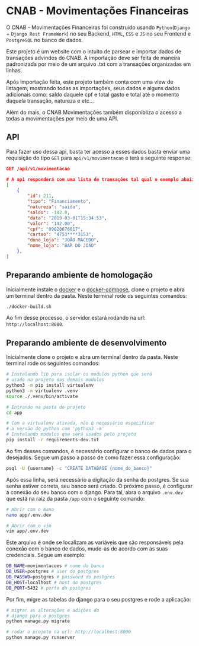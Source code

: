 # CNAB - Movimentações Financeiras

O CNAB - Movimentações Financeiras foi construido usando `Python`(`Django` + `Django Rest FrameWork`) no seu Backend, `HTML`, `CSS` e `JS` no seu Frontend e `PostgreSQL` no banco de dados.  

Este projeto é um website com o intuito de parsear e importar dados de transações advindos do CNAB. A importação deve ser feita de maneira padronizada por meio de um arquivo .txt com a transações organizadas em linhas. 

Após importação feita, este projeto também conta com uma view de listagem, mostrando todas as importações, seus dados e alguns dados adicionais como: saldo daquele cpf e total gasto e total até o momento daquela transação, natureza e etc... 

Além do mais, o CNAB Movimentações também disponibliza o acesso a todas a movimentações por meio de uma API. 

## API

Para fazer uso dessa api, basta ter acesso a esses dados basta enviar uma requisição do tipo `GET` para `api/v1/movimentacao` e terá a seguinte response:
```json
GET /api/v1/movimentacao

# A api responderá com uma lista de transações tal qual o exemplo abaixo
[
    {
        "id": 211,
        "tipo": "Financiamento",
        "natureza": "saida",
        "saldo": -142.0,
        "data": "2019-03-01T15:34:53",
        "valor": "142.00",
        "cpf": "09620676017",
        "cartao": "4753****3153",
        "dono_loja": "JOÃO MACEDO",
        "nome_loja": "BAR DO JOÃO"
    },
]
```

## Preparando ambiente de homologação

Inicialmente instale o [docker](https://docs.docker.com/engine/install/ubuntu/) e o [docker-compose](https://docs.docker.com/compose/install/), clone o projeto e abra um terminal dentro da pasta. Neste terminal rode os seguintes comandos:
```bash
./docker-build.sh
```
Ao fim desse processo, o servidor estará rodando na url: `http://localhost:8080`.

## Preparando ambiente de desenvolvimento

Inicialmente clone o projeto e abra um terminal dentro da pasta. Neste terminal rode os seguintes comandos:

```bash
# Instalando lib para isolar os modulos python que será 
# usado no projeto dos demais modulos
python3 -m pip install virtualenv
python3 -m virtualenv .venv
source ./.venv/bin/activate

# Entrando na pasta do projeto
cd app

# Com a virtualenv ativada, não é necessário especificar 
# a versão do python com 'python3 -m'
# Instalando modulos que será usados pelo projeto
pip install -r requirements-dev.txt
```

Ao fim desses comandos, é necessário configurar o banco de dados para o desejados. Segue um passo a passo de como fazer essa configuração:
```bash
psql -U {username} -c "CREATE DATABASE {nome_do_banco}"
```
Após essa linha, será necessário a digitação da senha do postgres. Se sua senha estiver correta, seu banco será criado. O próximo passo, é configurar a conexão do seu banco com o django. Para tal, abra o arquivo `.env.dev` que está na raiz da pasta `/app` com o seguinte comando:
```bash
# Abrir com o Nano
nano app/.env.dev

# Abrir com o vim
vim app/.env.dev
```
Este arquivo é onde se localizam as variáveis que são responsáveis pela conexão com o banco de dados, mude-as de acordo com as suas credenciais. Segue um exemplo:
```bash
DB_NAME=movimentacoes # nome do banco
DB_USER=postgres # user do postgres
DB_PASSWD=postgres # password do postgres
DB_HOST=localhost # host do postgres
DB_PORT=5432 # porta do postgres
```
Por fim, migre as tabelas do django para o seu postgres e rode a aplicação:
```bash
# migrar as alterações e adições do 
# django para o postgres
python manage.py migrate 

# rodar o projeto na url: http://localhost:8000
python manage.py runserver
```
